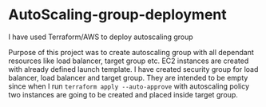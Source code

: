 # AutoScaling-group-deployment
I have used Terraform/AWS to deploy autoscaling group


Purpose of this project was to create autoscaling group with all dependant resources like load balancer, target group etc.
EC2 instances are created with already defined launch template. I have created security group for load balancer, load balancer and target group.
They are intended to be empty since when I run `terraform apply --auto-approve` with autoscaling policy two instances are going to be created and placed inside target group.
